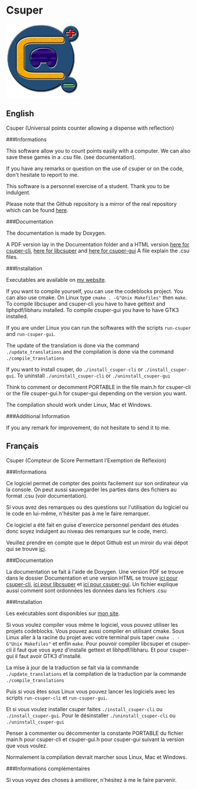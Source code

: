 Csuper
======
![Csuper logo](Images/Logo_200.png)

English
-------

Csuper (Universal points counter allowing a dispense with reflection)

###Informations

This software allow you to count points easily with a computer.
We can also save these games in a .csu file. (see documentation).

If you have any remarks or question on the use of csuper or on the code, don't hesitate to report to me.

This software is a personnel exercise of a student. Thank you to be indulgent.

Please note that the Github repository is a mirror of the real repository which can be found [here](https://git.framasoft.org/Dalan94/Csuper).

###Documentation

The documentation is made by Doxygen.

A PDF version lay in the Documentation folder and a HTML version [here for csuper-cli](http://www.dalan.rd-h.fr/documentation/doc_csuper), [here for libcsuper](http://www.dalan.rd-h.fr/documentation/doc_libcsuper) and [here for csuper-gui](http://www.dalan.rd-h.fr/documentation/doc_csuper-gui)
A file explain the .csu files.

###Installation

Executables are available on [my website](http://www.dalan.rd-h.fr/wordpress).

If you want to compile yourself, you can use the codeblocks project.
You can also use cmake. On Linux type `cmake . -G"Unix Makefiles"` then `make`.
To compile libcsuper and csuper-cli you have to have gettext and liphpdf/libharu installed.
To compile csuper-gui you have to have GTK3 installed.

If you are under Linux you can run the softwares with the scripts `run-csuper` and `run-csuper-gui`.

The update of the translation is done via the command `./update_translations` and the compilation is done via the command `./compile_translations`

If you want to install csuper, do `./install_csuper-cli` or `./install_csuper-gui`. To uninstall `./uninstall_csuper-cli` or `./uninstall_csuper-gui`

Think to comment or decomment PORTABLE in the file main.h for csuper-cli or the file csuper-gui.h for csuper-gui depending on the version you want.

The compilation should work under Linux, Mac et Windows.

###Additional Information

If you any remark for improvement, do not hesitate to send it to me.

Français
--------

Csuper (Compteur de Score Permettant l'Exemption de Réflexion)

###Informations

Ce logiciel permet de compter des points facilement sur son ordinateur via la console.
On peut aussi sauvegarder les parties dans des fichiers au format .csu (voir documentation).

Si vous avez des remarques ou des questions sur l'utilisation du logiciel ou le code en lui-même, n'hésiter pas à me le faire remarquer.

Ce logiciel a été fait en guise d'exercice personnel pendant des études donc soyez indulgent au niveau des remarques sur le code, merci.

Veuillez prendre en compte que le dépot Github est un miroir du vrai dépot qui se trouve [ici](https://git.framasoft.org/Dalan94/Csuper).

###Documentation

La documentation se fait à l'aide de Doxygen.
Une version PDF se trouve dans le dossier Documentation et une version HTML se trouve [ici pour csuper-cli](http://www.dalan.rd-h.fr/documentation/doc_csuper), [ici pour libcsuper](http://www.dalan.rd-h.fr/documentation/doc_libcsuper) et [ici pour csuper-gui](http://www.dalan.rd-h.fr/documentation/doc_csuper-gui).
Un fichier explique aussi comment sont ordonnées les données dans les fichiers .csu

###Installation

Les exécutables sont disponibles sur [mon site](http://www.dalan.rd-h.fr/wordpress).

Si vous voulez compiler vous même le logiciel, vous pouvez utiliser les projets codeblocks.
Vous pouvez aussi compiler en utilisant cmake. Sous Linux aller à la racine du projet avec votre terminal puis taper `cmake . -G"Unix Makefiles"` et enfin `make`.
Pour pouvoir compiler libcsuper et csuper-cli il faut que vous ayez d'installé gettext et libhpdf/libharu.
Et pour csuper-gui il faut avoir GTK3 d'installé.

La mise à jour de la traduction se fait via la commande `./update_translations` et la compilation de la traduction par la commande `./compile_translations`

Puis si vous êtes sous Linux vous pouvez lancer les logiciels avec les scripts `run-csuper-cli` et `run-csuper-gui`.

Et si vous voulez installer csuper faites `./install_csuper-cli` ou `./install_csuper-gui`. Pour le désinstaller `./uninstall_csuper-cli` ou `./uninstall_csuper-gui`

Penser à commenter ou décommenter la constante PORTABLE du fichier main.h pour csuper-cli et csuper-gui.h pour csuper-gui suivant la version que vous voulez.

Normalement la compilation devrait marcher sous Linux, Mac et Windows.

###Informations complémentaires

Si vous voyez des choses à améliorer, n'hésitez à me le faire parvenir.